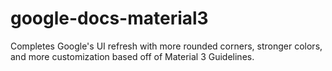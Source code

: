 # google-docs-material3
Completes Google's UI refresh with more rounded corners, stronger colors, and more customization based off of Material 3 Guidelines.
